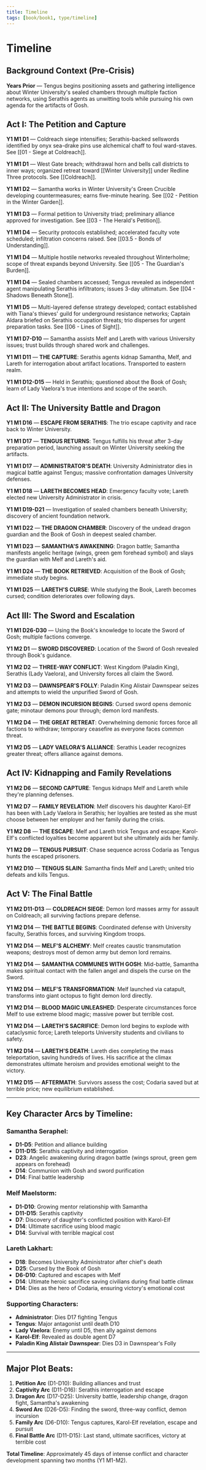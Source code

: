 ```yaml
---
title: Timeline
tags: [book/book1, type/timeline]
---
```


# Timeline

## Background Context (Pre-Crisis)

**Years Prior** — Tengus begins positioning assets and gathering intelligence about Winter University's sealed chambers through multiple faction networks, using Serathis agents as unwitting tools while pursuing his own agenda for the artifacts of Gosh.

## Act I: The Petition and Capture

**Y1 M1 D1** — Coldreach siege intensifies; Serathis-backed sellswords identified by onyx sea-drake pins use alchemical chaff to foul ward-staves. See [[01 - Siege at Coldreach]].

**Y1 M1 D1** — West Gate breach; withdrawal horn and bells call districts to inner ways; organized retreat toward [[Winter University]] under Redline Three protocols. See [[Coldreach]].

**Y1 M1 D2** — Samantha works in Winter University's Green Crucible developing countermeasures; earns five-minute hearing. See [[02 - Petition in the Winter Garden]].

**Y1 M1 D3** — Formal petition to University triad; preliminary alliance approved for investigation. See [[03 - The Herald's Petition]].

**Y1 M1 D4** — Security protocols established; accelerated faculty vote scheduled; infiltration concerns raised. See [[03.5 - Bonds of Understanding]].

**Y1 M1 D4** — Multiple hostile networks revealed throughout Winterholme; scope of threat expands beyond University. See [[05 - The Guardian's Burden]].

**Y1 M1 D4** — Sealed chambers accessed; Tengus revealed as independent agent manipulating Serathis infiltrators; issues 3-day ultimatum. See [[04 - Shadows Beneath Stone]].

**Y1 M1 D5** — Multi-layered defense strategy developed; contact established with Tiana's thieves' guild for underground resistance networks; Captain Aldara briefed on Serathis occupation threats; trio disperses for urgent preparation tasks. See [[06 - Lines of Sight]].

**Y1 M1 D7-D10** — Samantha assists Melf and Lareth with various University issues; trust builds through shared work and challenges.

**Y1 M1 D11** — **THE CAPTURE**: Serathis agents kidnap Samantha, Melf, and Lareth for interrogation about artifact locations. Transported to eastern realm.

**Y1 M1 D12-D15** — Held in Serathis; questioned about the Book of Gosh; learn of Lady Vaelora's true intentions and scope of the search.

## Act II: The University Battle and Dragon

**Y1 M1 D16** — **ESCAPE FROM SERATHIS**: The trio escape captivity and race back to Winter University.

**Y1 M1 D17** — **TENGUS RETURNS**: Tengus fulfills his threat after 3-day preparation period, launching assault on Winter University seeking the artifacts.

**Y1 M1 D17** — **ADMINISTRATOR'S DEATH**: University Administrator dies in magical battle against Tengus; massive confrontation damages University defenses.

**Y1 M1 D18** — **LARETH BECOMES HEAD**: Emergency faculty vote; Lareth elected new University Administrator in crisis.

**Y1 M1 D19-D21** — Investigation of sealed chambers beneath University; discovery of ancient foundation network.

**Y1 M1 D22** — **THE DRAGON CHAMBER**: Discovery of the undead dragon guardian and the Book of Gosh in deepest sealed chamber.

**Y1 M1 D23** — **SAMANTHA'S AWAKENING**: Dragon battle; Samantha manifests angelic heritage (wings, green gem forehead symbol) and slays the guardian with Melf and Lareth's aid.

**Y1 M1 D24** — **THE BOOK RETRIEVED**: Acquisition of the Book of Gosh; immediate study begins.

**Y1 M1 D25** — **LARETH'S CURSE**: While studying the Book, Lareth becomes cursed; condition deteriorates over following days.

## Act III: The Sword and Escalation

**Y1 M1 D26-D30** — Using the Book's knowledge to locate the Sword of Gosh; multiple factions converge.

**Y1 M2 D1** — **SWORD DISCOVERED**: Location of the Sword of Gosh revealed through Book's guidance.

**Y1 M2 D2** — **THREE-WAY CONFLICT**: West Kingdom (Paladin King), Serathis (Lady Vaelora), and University forces all claim the Sword.

**Y1 M2 D3** — **DAWNSPEAR'S FOLLY**: Paladin King Alistair Dawnspear seizes and attempts to wield the unpurified Sword of Gosh.

**Y1 M2 D3** — **DEMON INCURSION BEGINS**: Cursed sword opens demonic gate; minotaur demons pour through; demon lord manifests.

**Y1 M2 D4** — **THE GREAT RETREAT**: Overwhelming demonic forces force all factions to withdraw; temporary ceasefire as everyone faces common threat.

**Y1 M2 D5** — **LADY VAELORA'S ALLIANCE**: Serathis Leader recognizes greater threat; offers alliance against demons.

## Act IV: Kidnapping and Family Revelations

**Y1 M2 D6** — **SECOND CAPTURE**: Tengus kidnaps Melf and Lareth while they're planning defenses.

**Y1 M2 D7** — **FAMILY REVELATION**: Melf discovers his daughter Karol-Elf has been with Lady Vaelora in Serathis; her loyalties are tested as she must choose between her employer and her family during the crisis.

**Y1 M2 D8** — **THE ESCAPE**: Melf and Lareth trick Tengus and escape; Karol-Elf's conflicted loyalties become apparent but she ultimately aids her family.

**Y1 M2 D9** — **TENGUS PURSUIT**: Chase sequence across Codaria as Tengus hunts the escaped prisoners.

**Y1 M2 D10** — **TENGUS SLAIN**: Samantha finds Melf and Lareth; united trio defeats and kills Tengus.

## Act V: The Final Battle

**Y1 M2 D11-D13** — **COLDREACH SIEGE**: Demon lord masses army for assault on Coldreach; all surviving factions prepare defense.

**Y1 M2 D14** — **THE BATTLE BEGINS**: Coordinated defense with University faculty, Serathis forces, and surviving Kingdom troops.

**Y1 M2 D14** — **MELF'S ALCHEMY**: Melf creates caustic transmutation weapons; destroys most of demon army but demon lord remains.

**Y1 M2 D14** — **SAMANTHA COMMUNES WITH GOSH**: Mid-battle, Samantha makes spiritual contact with the fallen angel and dispels the curse on the Sword.

**Y1 M2 D14** — **MELF'S TRANSFORMATION**: Melf launched via catapult, transforms into giant octopus to fight demon lord directly.

**Y1 M2 D14** — **BLOOD MAGIC UNLEASHED**: Desperate circumstances force Melf to use extreme blood magic; massive power but terrible cost.

**Y1 M2 D14** — **LARETH'S SACRIFICE**: Demon lord begins to explode with cataclysmic force; Lareth teleports University students and civilians to safety.

**Y1 M2 D14** — **LARETH'S DEATH**: Lareth dies completing the mass teleportation, saving hundreds of lives. His sacrifice at the climax demonstrates ultimate heroism and provides emotional weight to the victory.

**Y1 M2 D15** — **AFTERMATH**: Survivors assess the cost; Codaria saved but at terrible price; new equilibrium established.

---

## Key Character Arcs by Timeline:

### Samantha Seraphel:
- **D1-D5**: Petition and alliance building
- **D11-D15**: Serathis captivity and interrogation
- **D23**: Angelic awakening during dragon battle (wings sprout, green gem appears on forehead)
- **D14**: Communion with Gosh and sword purification
- **D14**: Final battle leadership

### Melf Maelstorm:
- **D1-D10**: Growing mentor relationship with Samantha
- **D11-D15**: Serathis captivity
- **D7**: Discovery of daughter's conflicted position with Karol-Elf
- **D14**: Ultimate sacrifice using blood magic
- **D14**: Survival with terrible magical cost

### Lareth Lakhart:
- **D18**: Becomes University Administrator after chief's death
- **D25**: Cursed by the Book of Gosh
- **D6-D10**: Captured and escapes with Melf
- **D14**: Ultimate heroic sacrifice saving civilians during final battle climax
- **D14**: Dies as the hero of Codaria, ensuring victory's emotional cost

### Supporting Characters:
- **Administrator**: Dies D17 fighting Tengus
- **Tengus**: Major antagonist until death D10
- **Lady Vaelora**: Enemy until D5, then ally against demons
- **Karol-Elf**: Revealed as double agent D7
- **Paladin King Alistair Dawnspear**: Dies D3 in Dawnspear's Folly

---

## Major Plot Beats:

1. **Petition Arc** (D1-D10): Building alliances and trust
2. **Captivity Arc** (D11-D16): Serathis interrogation and escape
3. **Dragon Arc** (D17-D25): University battle, leadership change, dragon fight, Samantha's awakening
4. **Sword Arc** (D26-D5): Finding the sword, three-way conflict, demon incursion
5. **Family Arc** (D6-D10): Tengus captures, Karol-Elf revelation, escape and pursuit
6. **Final Battle Arc** (D11-D15): Last stand, ultimate sacrifices, victory at terrible cost

**Total Timeline**: Approximately 45 days of intense conflict and character development spanning two months (Y1 M1-M2).
